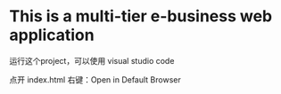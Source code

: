 # This is a multi-tier e-business web application

运行这个project，可以使用 visual studio code

点开 index.html 右键：Open in Default Browser
